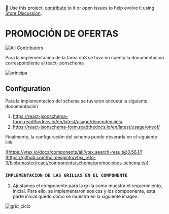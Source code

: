 📢 Use this project, [contribute](https://github.com/{OrganizationName}/{AppName}) to it or open issues to help evolve it using [Store Discussion](https://github.com/vtex-apps/store-discussion).

# PROMOCIÓN DE OFERTAS

<!-- DOCS-IGNORE:start -->
<!-- ALL-CONTRIBUTORS-BADGE:START - Do not remove or modify this section -->
[![All Contributors](https://img.shields.io/badge/all_contributors-0-orange.svg?style=flat-square)](#contributors-)
<!-- ALL-CONTRIBUTORS-BADGE:END -->
<!-- DOCS-IGNORE:end -->

Para la implementación de la tarea no3 se tuvo en cuenta la documentación correspondiente al react-jsonschema 

 ![principa](https://user-images.githubusercontent.com/70826804/180468251-b0128df5-c27b-49dd-b635-9962e00dd49c.png)

## Configuration 

Para la implementacion  del schema se tuvieron encueta la siguiente documentación

1. https://react-jsonschema-form.readthedocs.io/en/latest/usage/dependencies/
2. https://react-jsonschema-form.readthedocs.io/en/latest/usage/oneof/

Finalmente, la configuración del schema puede obserarla en el siguiente link

([https://vtex.io/docs/components/all/vtex.search-result@3.56.1/](https://github.com/holmespinto/vtex_reto-3/blob/master/react/components/schema/promociones-schema.ts)). 

### `IMPLEMENTACION DE LAS GRILLAS EN EL COMPONENTE` 

1. Ajustamos el componente para la grilla como muestra el requerimiento, inicial. Para ello, se implementaron sos css y los compoonente, esta parte inicial quedo como se muestra en la siguiente imagen:

![grid_ciclo](https://user-images.githubusercontent.com/70826804/180628322-59c9098b-5349-4aad-b5e8-a1b88912f5ce.png)


